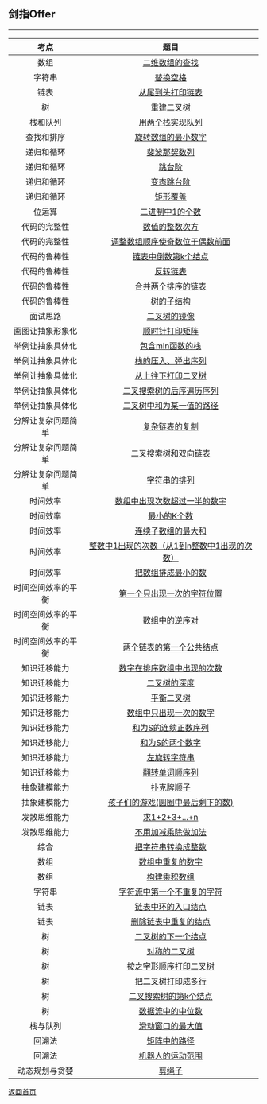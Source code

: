 ## **剑指Offer**
--------------------

|考点|题目|
|:-:|:-:|
|数组|[二维数组的查找](https://maxwell-l.github.io/WriteSomething/SwordOffer/find)|
|字符串|[替换空格](https://maxwell-l.github.io/WriteSomething/SwordOffer/replacespace)|
|链表|[从尾到头打印链表](https://maxwell-l.github.io/WriteSomething/SwordOffer/printlist)|
|树|[重建二叉树](https://maxwell-l.github.io/WriteSomething/SwordOffer/rebuildbinarytree)|
|栈和队列|[用两个栈实现队列](https://maxwell-l.github.io/WriteSomething/SwordOffer/queue)|
|查找和排序|[旋转数组的最小数字](https://maxwell-l.github.io/WriteSomething/SwordOffer/minnumberinrotatearray)|
|递归和循环|[斐波那契数列](https://github.com/Maxwell-L/SwordOffer/blob/master/Code/FibonacciSolution.java)|
|递归和循环|[跳台阶](https://github.com/Maxwell-L/SwordOffer/blob/master/Code/JumpFloorSolution.java)|
|递归和循环|[变态跳台阶](https://github.com/Maxwell-L/SwordOffer/blob/master/Code/JumpFloorIISolution.java)|
|递归和循环|[矩形覆盖](https://github.com/Maxwell-L/SwordOffer/blob/master/Code/RectCoverSolution.java)|
|位运算|[二进制中1的个数](https://github.com/Maxwell-L/SwordOffer/blob/master/Code/NumberOf1Solution.java)|
|代码的完整性|[数值的整数次方](https://github.com/Maxwell-L/SwordOffer/blob/master/Code/PowerSolution.java)|
|代码的完整性|[调整数组顺序使奇数位于偶数前面](https://github.com/Maxwell-L/SwordOffer/blob/master/Code/ReOrderArraySolution.java)|
|代码的鲁棒性|[链表中倒数第k个结点](https://github.com/Maxwell-L/SwordOffer/blob/master/Code/FindKthToTailSolution.java)|
|代码的鲁棒性|[反转链表](https://github.com/Maxwell-L/SwordOffer/blob/master/Code/ReverseListSolution.java)|
|代码的鲁棒性|[合并两个排序的链表](https://github.com/Maxwell-L/SwordOffer/blob/master/Code/MergeSolution.java)|
|代码的鲁棒性|[树的子结构](https://github.com/Maxwell-L/SwordOffer/blob/master/Code/HasSubtreeSolution.java)|
|面试思路|[二叉树的镜像](https://github.com/Maxwell-L/SwordOffer/blob/master/Code/MirrorSolution.java)|
|画图让抽象形象化|[顺时针打印矩阵](https://github.com/Maxwell-L/SwordOffer/blob/master/Code/PrintMatrixSolution.java)|
|举例让抽象具体化|[包含min函数的栈](https://github.com/Maxwell-L/SwordOffer/blob/master/Code/MinStackSolution.java)|
|举例让抽象具体化|[栈的压入、弹出序列](https://github.com/Maxwell-L/SwordOffer/blob/master/Code/IsPopOrderSolution.java)|
|举例让抽象具体化|[从上往下打印二叉树](https://github.com/Maxwell-L/SwordOffer/blob/master/Code/PrintFromTopToBottomSolution.java)|
|举例让抽象具体化|[二叉搜索树的后序遍历序列](https://github.com/Maxwell-L/SwordOffer/blob/master/Code/VerifySquenceOfBSTSolution.java)|
|举例让抽象具体化|[二叉树中和为某一值的路径](https://github.com/Maxwell-L/SwordOffer/blob/master/Code/FindPathSolution.java)|
|分解让复杂问题简单|[复杂链表的复制](https://github.com/Maxwell-L/SwordOffer/blob/master/Code/CloneSolution.java)|
|分解让复杂问题简单|[二叉搜索树和双向链表](https://github.com/Maxwell-L/SwordOffer/blob/master/Code/ConvertSolution.java)|
|分解让复杂问题简单|[字符串的排列](https://github.com/Maxwell-L/SwordOffer/blob/master/Code/PermutationSolution.java)|
|时间效率|[数组中出现次数超过一半的数字](https://github.com/Maxwell-L/SwordOffer/blob/master/Code/MoreThanHalfNumSolution.java)|
|时间效率|[最小的K个数](https://github.com/Maxwell-L/SwordOffer/blob/master/Code/GetLeastNumbersSolution.java)|
|时间效率|[连续子数组的最大和](https://github.com/Maxwell-L/SwordOffer/blob/master/Code/FindGreatestSumOfSubArraySolution.java)|
|时间效率|[整数中1出现的次数（从1到n整数中1出现的次数）](https://github.com/Maxwell-L/SwordOffer/blob/master/Code/NumberOf1Between1AndNSolution.java)|
|时间效率|[把数组排成最小的数](https://maxwell-l.github.io/WriteSomething/SwordOffer/printmin)|
|时间空间效率的平衡|[第一个只出现一次的字符位置](https://github.com/Maxwell-L/SwordOffer/blob/master/Code/FirstNotRepeatingCharSolution.java)|
|时间空间效率的平衡|[数组中的逆序对](https://maxwell-l.github.io/WriteSomething/SwordOffer/inversepairs)|
|时间空间效率的平衡|[两个链表的第一个公共结点](https://github.com/Maxwell-L/SwordOffer/blob/master/Code/FindFirstCommonNodeSolution.java)|
|知识迁移能力|[数字在排序数组中出现的次数](https://github.com/Maxwell-L/SwordOffer/blob/master/Code/GetNumberOfKSolution.java)|
|知识迁移能力|[二叉树的深度](https://github.com/Maxwell-L/SwordOffer/blob/master/Code/TreeDepthSolution.java)|
|知识迁移能力|[平衡二叉树](https://github.com/Maxwell-L/SwordOffer/blob/master/Code/IsBalancedSolution.java)|
|知识迁移能力|[数组中只出现一次的数字](https://github.com/Maxwell-L/SwordOffer/blob/master/Code/FindNumsAppearOnceSolution.java)|
|知识迁移能力|[和为S的连续正数序列](https://github.com/Maxwell-L/SwordOffer/blob/master/Code/FindContinuousSequenceSolution.java)|
|知识迁移能力|[和为S的两个数字](https://github.com/Maxwell-L/SwordOffer/blob/master/Code/FindNumbersWithSumSolution.java)|
|知识迁移能力|[左旋转字符串](https://github.com/Maxwell-L/SwordOffer/blob/master/Code/LeftRotateStringSolution.java)|
|知识迁移能力|[翻转单词顺序列](https://github.com/Maxwell-L/SwordOffer/blob/master/Code/ReverseSentenceSolution.java)|
|抽象建模能力|[扑克牌顺子](https://maxwell-l.github.io/WriteSomething/SwordOffer/poker)|
|抽象建模能力|[孩子们的游戏(圆圈中最后剩下的数)](https://maxwell-l.github.io/WriteSomething/SwordOffer/lastremain)|
|发散思维能力|[求1+2+3+...+n](https://github.com/Maxwell-L/SwordOffer/blob/master/Code/SumSolution.java)|
|发散思维能力|[不用加减乘除做加法](https://github.com/Maxwell-L/SwordOffer/blob/master/Code/AddSolution.java)|
|综合|[把字符串转换成整数](https://github.com/Maxwell-L/SwordOffer/blob/master/Code/StrToIntSolution.java)|
|数组|[数组中重复的数字](https://github.com/Maxwell-L/SwordOffer/blob/master/Code/DuplicateSolution.java)|
|数组|[构建乘积数组](https://github.com/Maxwell-L/SwordOffer/blob/master/Code/MultiplySolution.java)|
|字符串|[字符流中第一个不重复的字符](https://maxwell-l.github.io/WriteSomething/SwordOffer/firstsinglechar)|
|链表|[链表中环的入口结点](https://github.com/Maxwell-L/SwordOffer/blob/master/Code/EntryNodeOfLoopSolution.java)|
|链表|[删除链表中重复的结点](https://github.com/Maxwell-L/SwordOffer/blob/master/Code/DeleteDuplicationSolution.java)|
|树|[二叉树的下一个结点](https://github.com/Maxwell-L/SwordOffer/blob/master/Code/GetNextSolution.java)|
|树|[对称的二叉树](https://github.com/Maxwell-L/SwordOffer/blob/master/Code/IsSymmetricalSolution.java)|
|树|[按之字形顺序打印二叉树](https://github.com/Maxwell-L/SwordOffer/blob/master/Code/PrintIISolution.java)|
|树|[把二叉树打印成多行](https://github.com/Maxwell-L/SwordOffer/blob/master/Code/PrintSolution.java)|
|树|[二叉搜索树的第k个结点](https://github.com/Maxwell-L/SwordOffer/blob/master/Code/KthNodeSolution.java)|
|树|[数据流中的中位数](https://maxwell-l.github.io/WriteSomething/SwordOffer/getmedian)|
|栈与队列|[滑动窗口的最大值](https://maxwell-l.github.io/WriteSomething/SwordOffer/slidewindow)|
|回溯法|[矩阵中的路径](https://maxwell-l.github.io/WriteSomething/SwordOffer/haspath)|
|回溯法|[机器人的运动范围](https://maxwell-l.github.io/WriteSomething/SwordOffer/movingcount)|
|动态规划与贪婪|[剪绳子](https://maxwell-l.github.io/WriteSomething/SwordOffer/cutrope)|

[返回首页](https://maxwell-l.github.io/WriteSomething)
